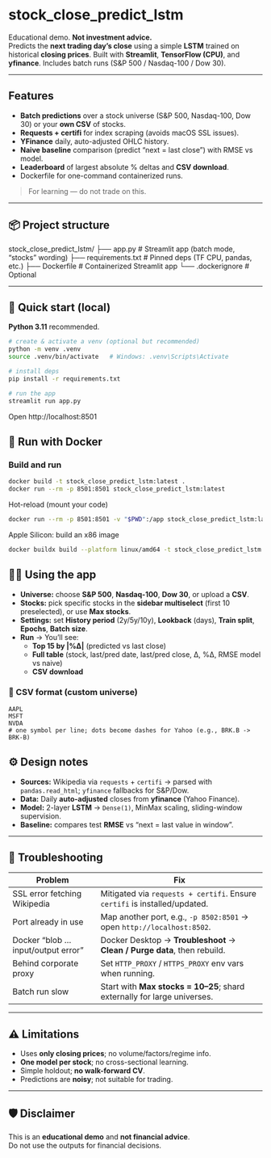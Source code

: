 # stock_close_predict_lstm

Educational demo. **Not investment advice.**  
Predicts the **next trading day’s close** using a simple **LSTM** trained on historical **closing prices**. Built with **Streamlit**, **TensorFlow (CPU)**, and **yfinance**. Includes batch runs (S&P 500 / Nasdaq-100 / Dow 30).

---

## Features
- **Batch predictions** over a stock universe (S&P 500, Nasdaq-100, Dow 30) or your **own CSV** of stocks.
- **Requests + certifi** for index scraping (avoids macOS SSL issues).
- **YFinance** daily, auto-adjusted OHLC history.
- **Naive baseline** comparison (predict “next = last close”) with RMSE vs model.
- **Leaderboard** of largest absolute % deltas and **CSV download**.
- Dockerfile for one-command containerized runs.

> For learning — do not trade on this.

---

## 📦 Project structure
stock_close_predict_lstm/
├── app.py # Streamlit app (batch mode, “stocks” wording)
├── requirements.txt # Pinned deps (TF CPU, pandas, etc.)
├── Dockerfile # Containerized Streamlit app
└── .dockerignore # Optional


---

## 🚀 Quick start (local)

**Python 3.11** recommended.

```bash
# create & activate a venv (optional but recommended)
python -m venv .venv
source .venv/bin/activate   # Windows: .venv\Scripts\Activate

# install deps
pip install -r requirements.txt

# run the app
streamlit run app.py
```
Open http://localhost:8501


## 🐳 Run with Docker

### Build and run
```bash
docker build -t stock_close_predict_lstm:latest .
docker run --rm -p 8501:8501 stock_close_predict_lstm:latest
```

Hot-reload (mount your code)
```bash
docker run --rm -p 8501:8501 -v "$PWD":/app stock_close_predict_lstm:latest
```
Apple Silicon: build an x86 image
```bash
docker buildx build --platform linux/amd64 -t stock_close_predict_lstm:amd64 --load .
```

## 🧑‍💻 Using the app

- **Universe:** choose **S&P 500**, **Nasdaq-100**, **Dow 30**, or upload a **CSV**.
- **Stocks:** pick specific stocks in the **sidebar multiselect** (first 10 preselected), or use **Max stocks**.
- **Settings:** set **History period** (2y/5y/10y), **Lookback** (days), **Train split**, **Epochs**, **Batch size**.
- **Run** → You’ll see:
  - **Top 15 by \|%Δ\|** (predicted vs last close)
  - **Full table** (stock, last/pred date, last/pred close, Δ, %Δ, RMSE model vs naive)
  - **CSV download**

### 📄 CSV format (custom universe)

```text
AAPL
MSFT
NVDA
# one symbol per line; dots become dashes for Yahoo (e.g., BRK.B -> BRK-B)
```


## ⚙️ Design notes

- **Sources:** Wikipedia via `requests` + `certifi` → parsed with `pandas.read_html`; `yfinance` fallbacks for S&P/Dow.
- **Data:** Daily **auto-adjusted** closes from **yfinance** (Yahoo Finance).
- **Model:** 2-layer **LSTM** → `Dense(1)`, MinMax scaling, sliding-window supervision.
- **Baseline:** compares test **RMSE** vs “next = last value in window”.

---

## 🧪 Troubleshooting

| Problem | Fix |
| --- | --- |
| SSL error fetching Wikipedia | Mitigated via `requests + certifi`. Ensure `certifi` is installed/updated. |
| Port already in use | Map another port, e.g., `-p 8502:8501` → open `http://localhost:8502`. |
| Docker “blob … input/output error” | Docker Desktop → **Troubleshoot** → **Clean / Purge data**, then rebuild. |
| Behind corporate proxy | Set `HTTP_PROXY` / `HTTPS_PROXY` env vars when running. |
| Batch run slow | Start with **Max stocks = 10–25**; shard externally for large universes. |

---

## ⚠️ Limitations

- Uses **only closing prices**; no volume/factors/regime info.  
- **One model per stock**; no cross-sectional learning.  
- Simple holdout; **no walk-forward CV**.  
- Predictions are **noisy**; not suitable for trading.

---

## 🛡️ Disclaimer

This is an **educational demo** and **not financial advice**.  
Do not use the outputs for financial decisions.

